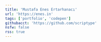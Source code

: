 ```yaml
---
title: 'Mustafa Enes Ertarhanacı'
url: 'https://enes.in'
tags: ['portfolio', 'codepen']
githubacct: 'https://github.com/scriptype'
nsfw: false
rss: true
---
```

